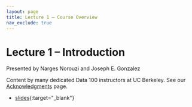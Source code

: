 ```yaml
---
layout: page
title: Lecture 1 – Course Overview
nav_exclude: true
---
```


# Lecture 1 – Introduction

Presented by Narges Norouzi and Joseph E. Gonzalez

Content by many dedicated Data 100 instructors at UC Berkeley. See our [Acknowledgments](../../acks) page.

- [slides](https://docs.google.com/presentation/d/19Mu03dm4xFPNkpwnBBFcHsrWNRRQ3d4bFJFHh9J0bhs/edit?usp=sharing){:target="_blank"}
